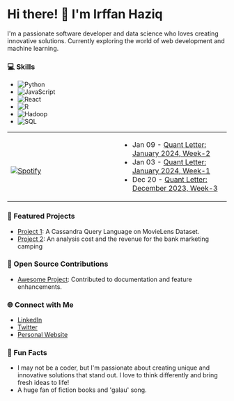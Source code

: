 # Hi there! 👋 I'm Irffan Haziq
I'm a passionate software developer and data science who loves creating innovative solutions. Currently exploring the world of web development and machine learning.

### 💻 Skills
- ![Python](https://img.shields.io/badge/Python-3776AB?style=flat&logo=python&logoColor=white)
- ![JavaScript](https://img.shields.io/badge/JavaScript-F7DF1E?style=flat&logo=javascript&logoColor=black)
- ![React](https://img.shields.io/badge/React-61DAFB?style=flat&logo=react&logoColor=black)
- ![R](https://img.shields.io/badge/R-276DC3?style=flat&logo=R&logoColor=white)
- ![Hadoop](https://img.shields.io/badge/Apache%20Hadoop-66CCFF?style=flat&logo=apachehadoop&logoColor=black)
- ![SQL](https://img.shields.io/badge/SQL-4479A1?style=flat&logo=postgresql&logoColor=white)

<table width="100%"> 
  <tr>
  <td width="50%">
      
&nbsp; <br> [![Spotify](https://novatorem-nu-seven.vercel.app/api/spotify)](https://open.spotify.com/track/4b3k28lrqT1YxyV6z6qEpe?si=ca55ffc941be49ec)

  </td>
  <td width="50%">  
 
<!-- feed start -->
- Jan 09 - [Quant Letter: January 2024, Week-2](https://blog.ml-quant.com/p/quant-letter-january-2024-week-2)
- Jan 03 - [Quant Letter: January 2024, Week-1](https://blog.ml-quant.com/p/quant-letter-january-2024-week-1)
- Dec 20 - [Quant Letter: December 2023, Week-3](https://blog.ml-quant.com/p/quant-letter-december-2023-week-3)
<!-- feed end -->

  </td>
  </table>
    
### 🌟 Featured Projects
- [Project 1](https://github.com/irffanhaziq/MovieLens): A Cassandra Query Language on MovieLens Dataset.
- [Project 2](https://github.com/irffanhaziq/Bank_Marketing_Camping): An analysis cost and the revenue for the bank marketing camping

### 🤝 Open Source Contributions
- [Awesome Project](https://github.com/example): Contributed to documentation and feature enhancements.

### 🌐 Connect with Me
- [LinkedIn](https://linkedin.com/in/yourprofile)
- [Twitter](https://twitter.com/yourprofile)
- [Personal Website](https://yourwebsite.com)

### 🎉 Fun Facts
- I may not be a coder, but I'm passionate about creating unique and innovative solutions that stand out. I love to think differently and bring fresh ideas to life!
- A huge fan of fiction books and 'galau' song.
